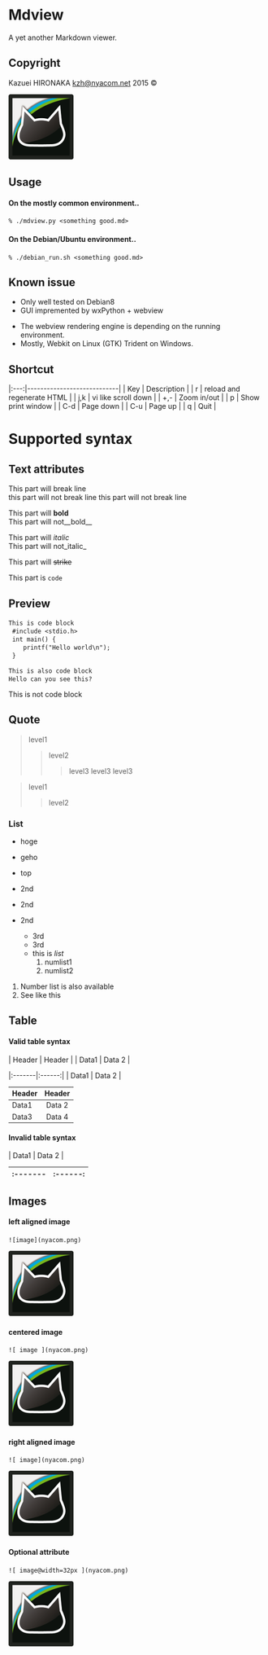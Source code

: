 Mdview
=====================================================================
A yet another Markdown viewer.

Copyright
---------------------------------------------------------------------
Kazuei HIRONAKA <kzh@nyacom.net> 2015 &copy;

![nyacomlogo@width=100px](./nyacom.png)

Usage
---------------------------------------------------------------------
#### On the mostly common environment..

    % ./mdview.py <something good.md>

#### On the Debian/Ubuntu environment..

    % ./debian_run.sh <something good.md>

Known issue
---------------------------------------------------------------------
+ Only well tested on Debian8
+ GUI impremented by wxPython + webview
 - The webview rendering engine is depending on the running environment.
 - Mostly, Webkit on Linux (GTK) Trident on Windows.

Shortcut
---------------------------------------------------------------------
|:---:|----------------------------|
| Key | Description                |
| r   | reload and regenerate HTML |
| j,k | vi like scroll down        |
| +,- | Zoom in/out                |
| p   | Show print window          |
| C-d | Page down                  |
| C-u | Page up                    |
| q   | Quit                       |

Supported syntax
=====================================================================

Text attributes
-----------------------------------------------------------

This part will break line  
this part will not break line
this part will not break line

This part will __bold__  
This part will not__bold__

This part will _italic_  
This part will not_italic_

This part will ~~strike~~

This part is `code`

Preview
-----------------------------------------------------------

```
This is code block
 #include <stdio.h>
 int main() {
 	printf("Hello world\n");
 }
```

    This is also code block
    Hello can you see this?

 This is not code block


Quote
-----------------------------------------------------------

> level1
>> level2 
>>> level3
> > > level3
> > > level3

> level1
>> level2

### List
* hoge
* geho


* top
 * 2nd
 * 2nd
 * 2nd
	* 3rd
	* 3rd
	+ this is _list_
		1. numlist1
		1. numlist2


 1. Number list is also available
 1. See like this

Table
-----------------------------------------------------------

#### Valid table syntax

| Header | Header |
| Data1  | Data 2 |


|:-------|:------:|
| Data1  | Data 2 |


| Header | Header |
|:-------|:------:|
| Data1  | Data 2 |
| Data3  | Data 4 |

#### Invalid table syntax

| Data1  | Data 2 |

|:-------|:------:|
|:-------|:------:|


Images
-----------------------------------------------------------

#### left aligned image

    ![image](nyacom.png)

![image](nyacom.png)

#### centered image

    ![ image ](nyacom.png)

![ image ](nyacom.png)

#### right aligned image

    ![ image](nyacom.png)

![ image](nyacom.png)


#### Optional attribute

    ![ image@width=32px ](nyacom.png)

![ image@width=32px ](nyacom.png)


